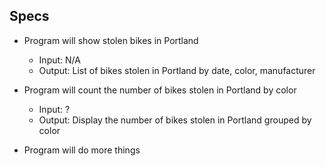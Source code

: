 ## Specs

* Program will show stolen bikes in Portland
  * Input: N/A
  * Output: List of bikes stolen in Portland by date, color, manufacturer

* Program will count the number of bikes stolen in Portland by color
  * Input: ?
  * Output: Display the number of bikes stolen in Portland grouped by color

* Program will do more things
